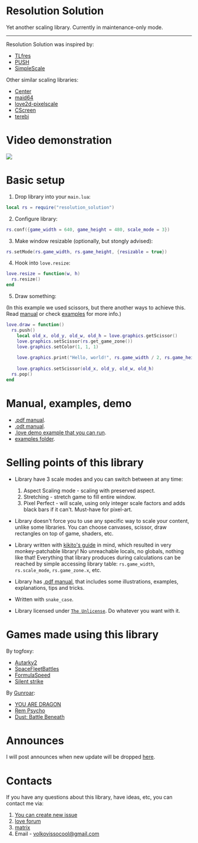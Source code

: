 
# Resolution Solution

Yet another scaling library. Currently in maintenance-only mode.

---

Resolution Solution was inspired by:

* [TLfres](https://love2d.org/wiki/TLfres)
* [PUSH](https://github.com/Ulydev/push)
* [SimpleScale](https://github.com/tomlum/simpleScale)

Other similar scaling libraries:

* [Center](https://github.com/S-Walrus/center)
* [maid64](https://github.com/adekto/maid64)
* [love2d-pixelscale](https://github.com/DimitriBarronmore/love2d-pixelscale)
* [CScreen](https://github.com/CodeNMore/CScreen)
* [terebi](https://github.com/oniietzschan/terebi)

# Video demonstration

[![](https://markdown-videos-api.jorgenkh.no/youtube/cslfWOpetrc)](https://youtu.be/cslfWOpetrc)

# Basic setup
1. Drop library into your `main.lua`:

```lua
local rs = require("resolution_solution")
```

2. Configure library:

```lua
rs.conf({game_width = 640, game_height = 480, scale_mode = 3})
```

3. Make window resizable (optionally, but stongly advised):

```lua
rs.setMode(rs.game_width, rs.game_height, {resizable = true})
```

4. Hook into `love.resize`:
 ```lua
love.resize = function(w, h)
   rs.resize()
end
``` 
5. Draw something:

(In this example we used scissors, but there another ways to achieve this. Read [manual](resolution_solution_documentation.pdf) or check [examples](examples) for more info.)
```lua
love.draw = function()
  rs.push()
    local old_x, old_y, old_w, old_h = love.graphics.getScissor()
    love.graphics.setScissor(rs.get_game_zone())
    love.graphics.setColor(1, 1, 1)
    
    love.graphics.print("Hello, world!", rs.game_width / 2, rs.game_height / 2)
    
    love.graphics.setScissor(old_x, old_y, old_w, old_h)
  rs.pop()
end
```

# Manual, examples, demo
* [.pdf manual](resolution_solution_documentation.pdf).
* [.odt manual](resolution_solution_documentation.odt).
* [.love demo example that you can run](demo.love).
* [examples folder](examples).

# Selling points of this library
* Library have 3 scale modes and you can switch between at any time:
  1. Aspect Scaling mode - scaling with preserved aspect.
  2. Stretching - stretch game to fill entire window.
  3. Pixel Perfect - will scale, using only integer scale factors and adds black bars if it can't. Must-have for pixel-art.

* Library doesn't force you to use any specific way to scale your content, unlike some libraries. You can choose canvases, scissor, draw rectangles on top of game, shaders, etc.
* Library written with [kikito's guide](https://web.archive.org/web/20190406163041/http://kiki.to/blog/2014/03/30/a-guide-to-authoring-lua-modules/) in mind, which resulted in very monkey-patchable library! No unreachable locals, no globals, nothing like that! Everything that library produces during calculations can be reached by simple accessing library table: `rs.game_width`, `rs.scale_mode`, `rs.game_zone.x`, etc.
* Library has [.pdf manual](resolution_solution_documentation.pdf), that includes some illustrations, examples, explanations, tips and tricks.
* Written with `snake_case`.
* Library licensed under [`The Unlicense`](LICENSE). Do whatever you want with it.

# Games made using this library
By togfoxy:

* [Autarky2](https://github.com/togfoxy/Autarky2)
* [SpaceFleetBattles](https://github.com/togfoxy/SpaceFleetBattles)
* [FormulaSpeed](https://github.com/togfoxy/FormulaSpeed)
* [Silent strike](https://codeberg.org/togfox/SilentStrike)

By [Gunroar](https://hmmmgames.itch.io/):

* [YOU ARE DRAGON](https://hmmmgames.itch.io/dragon)
* [Rem Psycho](https://hmmmgames.itch.io/rem-psyche)
* [Dust: Battle Beneath](https://hmmmgames.itch.io/dust-bb)

# Announces
I will post announces when new update will be dropped [here](https://love2d.org/forums/viewtopic.php?t=92494).

# Contacts
If you have any questions about this library, have ideas, etc, you can contact me via:

1. [You can create new issue](https://github.com/Vovkiv/resolution_solution/issues/new)
2. [love forum](https://love2d.org/forums/memberlist.php?mode=viewprofile&u=169762)
3. [matrix](https://matrix.to/#/@vovkiv:matrix.org)
4. Email - volkovissocool@gmail.com
